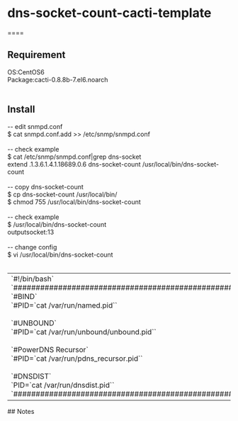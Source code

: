 # dns-socket-count-cacti-template

====
<br>
## Requirement<br>
OS:CentOS6<br>
Package:cacti-0.8.8b-7.el6.noarch<br>
<br>
## Install<br>
-- edit snmpd.conf<br>
$ cat snmpd.conf.add >> /etc/snmp/snmpd.conf<br>
<br>
-- check example<br>
$ cat /etc/snmp/snmpd.conf|grep dns-socket<br>
extend .1.3.6.1.4.1.18689.0.6 dns-socket-count /usr/local/bin/dns-socket-count<br>
<br>
-- copy dns-socket-count<br>
$ cp dns-socket-count /usr/local/bin/<br>
$ chmod 755 /usr/local/bin/dns-socket-count<br>
<br>
-- check example<br>
$ /usr/local/bin/dns-socket-count<br>
outputsocket:13<br>
<br>
-- change config<br>
$ vi /usr/local/bin/dns-socket-count<br>
<br>
<table><tr><td>
`#!/bin/bash`<br>
`##############################################################`<br>
`#BIND`<br>
`#PID=`cat /var/run/named.pid``<br>
<br>
`#UNBOUND`<br>
`#PID=`cat /var/run/unbound/unbound.pid``<br>
<br>
`#PowerDNS Recursor`<br>
`#PID=`cat /var/run/pdns_recursor.pid``<br>
<br>
`#DNSDIST`<br>
`PID=`cat /var/run/dnsdist.pid``<br>
`##############################################################`<br>
</td></tr></table>
## Notes
